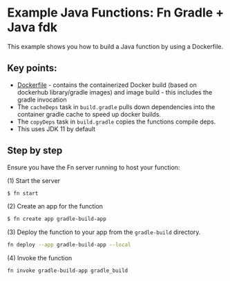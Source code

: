 # Example Java Functions: Fn Gradle + Java fdk  

This example shows you how to build a Java function by using a Dockerfile.


## Key points:

* [Dockerfile](Dockerfile) - contains the containerized Docker build (based on dockerhub library/gradle images) and image build - this includes the gradle invocation
* The `cacheDeps` task in `build.gradle` pulls down dependencies into the container gradle cache to speed up docker builds. 
* The `copyDeps` task in `build.gradle` copies the functions compile deps.
* This uses JDK 11 by default

## Step by step

Ensure you have the Fn server running to host your function:

(1) Start the server

```sh
$ fn start
```

(2) Create an app for the function

```sh
$ fn create app gradle-build-app
```

(3) Deploy the function to your app from the `gradle-build` directory.

```sh
fn deploy --app gradle-build-app --local
```

(4) Invoke the function 

```sh
fn invoke gradle-build-app gradle_build
```

 